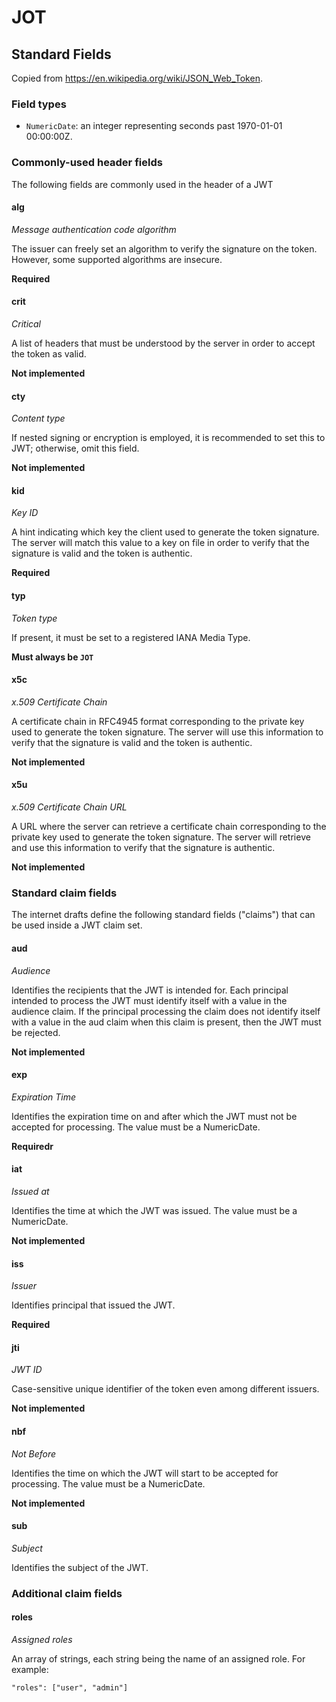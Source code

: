 # JOT

## Standard Fields
Copied from https://en.wikipedia.org/wiki/JSON_Web_Token.

### Field types

* `NumericDate`: an integer representing seconds past 1970-01-01 00:00:00Z.

### Commonly-used header fields
The following fields are commonly used in the header of a JWT

#### alg
_Message authentication code algorithm_

The issuer can freely set an algorithm to verify the signature on the token.
However, some supported algorithms are insecure.

**Required**

#### crit
_Critical_

A list of headers that must be understood by the server in order to accept the token as valid.

**Not implemented**

#### cty
_Content type_

If nested signing or encryption is employed, it is recommended to set this to JWT; otherwise, omit this field.

**Not implemented**

#### kid
_Key ID_

A hint indicating which key the client used to generate the token signature.
The server will match this value to a key on file in order to verify that the signature is valid and the token is authentic.

**Required**

#### typ
_Token type_

If present, it must be set to a registered IANA Media Type.

**Must always be `JOT`**

#### x5c
_x.509 Certificate Chain_

A certificate chain in RFC4945 format corresponding to the private key used to generate the token signature.
The server will use this information to verify that the signature is valid and the token is authentic.

**Not implemented**

#### x5u
_x.509 Certificate Chain URL_

A URL where the server can retrieve a certificate chain corresponding to the private key used to generate the token signature.
The server will retrieve and use this information to verify that the signature is authentic.

**Not implemented**

### Standard claim fields
The internet drafts define the following standard fields ("claims") that can be used inside a JWT claim set. 

#### aud
_Audience_

Identifies the recipients that the JWT is intended for.
Each principal intended to process the JWT must identify itself with a value in the audience claim.
If the principal processing the claim does not identify itself with a value in the aud claim when this claim is present, then the JWT must be rejected.

**Not implemented**

#### exp
_Expiration Time_

Identifies the expiration time on and after which the JWT must not be accepted for processing.
The value must be a NumericDate.

**Requiredr**

#### iat
_Issued at_

Identifies the time at which the JWT was issued.
The value must be a NumericDate.

**Not implemented**

#### iss
_Issuer_

Identifies principal that issued the JWT.

**Required**

#### jti
_JWT ID_

Case-sensitive unique identifier of the token even among different issuers.

**Not implemented**

#### nbf
_Not Before_

Identifies the time on which the JWT will start to be accepted for processing.
The value must be a NumericDate.

**Not implemented**

#### sub
_Subject_

Identifies the subject of the JWT.

### Additional claim fields

#### roles
_Assigned roles_

An array of strings, each string being the name of an assigned role.
For example:

    "roles": ["user", "admin"]
